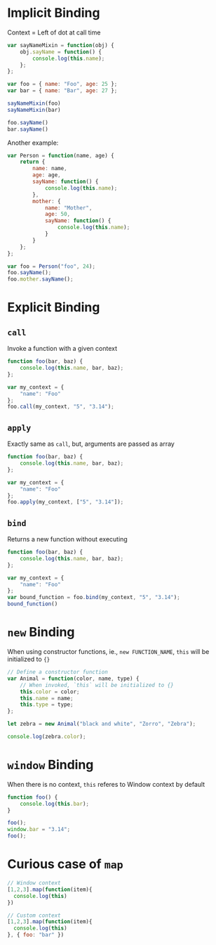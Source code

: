 # Implicit Binding
Context = Left of dot at call time

```Javascript
var sayNameMixin = function(obj) {
    obj.sayName = function() {
        console.log(this.name);
    };
};

var foo = { name: "Foo", age: 25 };
var bar = { name: "Bar", age: 27 };

sayNameMixin(foo)
sayNameMixin(bar)

foo.sayName()
bar.sayName()
```

Another example:
```Javascript
var Person = function(name, age) {
    return {
        name: name,
        age: age,
        sayName: function() {
            console.log(this.name);
        },
        mother: {
            name: "Mother",
            age: 50,
            sayName: function() {
                console.log(this.name);
            }
        }
    };
};

var foo = Person("foo", 24);
foo.sayName();
foo.mother.sayName();
```

# Explicit Binding

## `call`
Invoke a function with a given context

```Javascript
function foo(bar, baz) {
    console.log(this.name, bar, baz);
};

var my_context = {
    "name": "Foo"
};
foo.call(my_context, "5", "3.14");
```

## `apply`
Exactly same as `call`, but, arguments are passed as array

```Javascript
function foo(bar, baz) {
    console.log(this.name, bar, baz);
};

var my_context = {
    "name": "Foo"
};
foo.apply(my_context, ["5", "3.14"]);
```

## `bind`
Returns a new function without executing

```Javascript
function foo(bar, baz) {
    console.log(this.name, bar, baz);
};

var my_context = {
    "name": "Foo"
};
var bound_function = foo.bind(my_context, "5", "3.14");
bound_function()
```

# `new` Binding
When using constructor functions, ie., `new FUNCTION_NAME`, `this` will be initialized to `{}`

```Javascript
// Define a constructor function
var Animal = function(color, name, type) {
    // When invoked, `this` will be initialized to {}
    this.color = color;
    this.name = name;
    this.type = type;
};

let zebra = new Animal("black and white", "Zorro", "Zebra");

console.log(zebra.color);
```

# `window` Binding
When there is no context, `this` referes to Window context by default

```Javascript
function foo() {
    console.log(this.bar);
}

foo();
window.bar = "3.14";
foo();
```

# Curious case of `map`
```Javascript
// Window context
[1,2,3].map(function(item){
  console.log(this)
})

// Custom context
[1,2,3].map(function(item){
  console.log(this)
}, { foo: "bar" })
```
